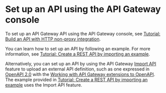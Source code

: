 # Set up an API using the API Gateway console<a name="create-api-using-console"></a>

 To set up an API Gateway API using the API Gateway console, see [Tutorial: Build an API with HTTP non\-proxy integration](api-gateway-create-api-step-by-step.md)\. 

 You can learn how to set up an API by following an example\. For more information, see [Tutorial: Create a REST API by importing an example](api-gateway-create-api-from-example.md)\. 

 Alternatively, you can set up an API by using the API Gateway [Import API](api-gateway-import-api.md) feature to upload an external API definition, such as one expressed in [OpenAPI 2\.0](https://github.com/OAI/OpenAPI-Specification/blob/master/versions/2.0.md) with the [Working with API Gateway extensions to OpenAPI](api-gateway-swagger-extensions.md)\. The example provided in [Tutorial: Create a REST API by importing an example](api-gateway-create-api-from-example.md) uses the Import API feature\. 